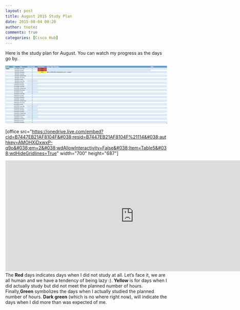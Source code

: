 ```yaml
---
layout: post
title: August 2015 Study Plan
date: 2015-08-04 00:20
author: tnotez
comments: true
categories: [Cisco Hub]
---
```

Here is the study plan for August. You can watch my progress as the days go by.

![Asset 1](/assets/images/2020_01_07_13_06_36_https_onedrive.live.com_embed_cid_B7447EB21AF8104F_resid_B7447EB21AF8104F_2111.png)



[office src="https://onedrive.live.com/embed?cid=B7447EB21AF8104F&#038;resid=B7447EB21AF8104F%21114&#038;authkey=AMOHXiDxwxP-q9o&#038;em=2&#038;wdAllowInteractivity=False&#038;Item=Table5&#038;wdHideGridlines=True" width="700" height="687"]

<iframe src="https://onedrive.live.com/embed?cid=B7447EB21AF8104F&#038;resid=B7447EB21AF8104F%21114&#038;authkey=AMOHXiDxwxP-q9o&#038;em=2&#038;wdAllowInteractivity=False&#038;Item=Table5&#038;wdHideGridlines=True" frameborder="0" scrolling="no" width="800" height="346"></iframe>

<!--more-->The <strong>Red</strong> days indicates days when I did not study at all. Let’s face it, we are all human and we have a tendency of being lazy <span class="wp-smiley wp-emoji wp-emoji-smile" title=":)">:)</span>. <strong>Yellow</strong> is for days when I did actually study but did not meet the planned number of hours. Finally,<strong>Green</strong> symbolizes the days when I actually studied the planned number of hours. <strong>Dark green</strong> (which is no where right now), will indicate the days when I did more than was expected of me.
